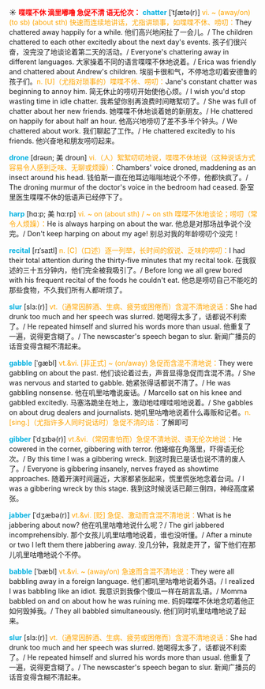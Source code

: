 ☀ <font color="red">**喋喋不休 滴里嘟噜 急促不清 语无伦次：**</font>
<font color="sky blue">**chatter**</font> [ˈtʃætə(r)]
<font color="orange">vi. ~ (away/on) (to sb) (about sth) 快速而连续地讲话，尤指讲琐事，如喋喋不休、唠叨：</font>They chattered away happily for a while. 他们高兴地闲扯了一会儿。/ The children chattered to each other excitedly about the next day's events. 孩子们很兴奋，没完没了地谈论着第二天的活动。/ Everyone's chattering away in different languages. 大家操着不同的语言喋喋不休地说着。/ Erica was friendly and chattered about Andrew's children. 埃丽卡很和气，不停地念叨着安德鲁的孩子们。<font color="orange">n. [U]（尤指对琐事的）喋喋不休、唠叨：</font>Jane's constant chatter was beginning to annoy him. 简无休止的唠叨开始使他心烦。/ I wish you'd stop wasting time in idle chatter. 我希望你别再浪费时间瞎絮叨了。/ She was full of chatter about her new friends. 她喋喋不休地谈着她的新朋友。/ He chattered on happily for about half an hour. 他高兴地唠叨了差不多半个钟头。/ We chattered about work. 我们聊起了工作。/ He chattered excitedly to his friends. 他兴奋地和朋友唠叨起来。
                      
<font color="sky blue">**drone**</font> [drəʊn; 美 droʊn]
<font color="orange">vi.（人）絮絮叨叨地说，喋喋不休地说（这种说话方式容易令人感到乏味、无聊或烦躁）：</font>Chambers' voice droned, maddening as an insect around his head. 钱伯斯一直在他耳边嗡嗡地说个不停，他都快疯了。/ The droning murmur of the doctor's voice in the bedroom had ceased. 卧室里医生喋喋不休的低语声已经停下了。
          
<font color="sky blue">**harp**</font> [hɑ:p; 美 hɑ:rp]
<font color="orange">vi. ~ on (about sth) / ~ on sth 喋喋不休地谈论；唠叨（常令人烦躁）：</font>He is always harping on about the war. 他总是对那场战争说个没完。/ Don't keep harping on about my age! 别总对我的年龄唠叨个没完！

<font color="sky blue">**recital**</font> [rɪˈsaɪtl]
<font color="orange">n. [C]（口述）逐一列举，长时间的叙说、乏味的唠叨：</font>I had their total attention during the thirty-five minutes that my recital took. 在我叙述的三十五分钟内，他们完全被我吸引了。/ Before long we all grew bored with his frequent recital of the foods he couldn't eat. 他总是唠叨自己不能吃的那些食物，不久我们所有人都听烦了。

<font color="sky blue">**slur**</font> [slɜ:(r)]
<font color="orange">vt.（通常因醉酒、生病、疲劳或困倦而）含混不清地说话：</font>She had drunk too much and her speech was slurred. 她喝得太多了，话都说不利索了。/ He repeated himself and slurred his words more than usual. 他重复了一遍，说得更含糊了。/ The newscaster's speech began to slur. 新闻广播员的话音变得含糊不清起来。

<font color="sky blue">**gabble**</font> [ˈgæbl]
<font color="orange">vt.&vi. [非正式] ~ (on/away) 急促而含混不清地说：</font>They were gabbling on about the past. 他们谈论着过去，声音显得急促而含混不清。/ She was nervous and started to gabble. 她紧张得话都说不清了。/ He was gabbling nonsense. 他在叽里咕噜说废话。/ Marcello sat on his knee and gabbled excitedly. 马塞洛跪坐在地上，激动地哇哩哇啦地说着。/ She gabbles on about drug dealers and journalists. 她叽里咕噜地说着什么毒贩和记者。<font color="orange">n. [sing.]（尤指许多人同时说话时）急促不清的话：</font>了解即可

<font color="sky blue">**gibber**</font> [ˈdʒɪbə(r)]
<font color="orange">vt.&vi.（常因害怕而）急促不清地说、语无伦次地说：</font>He cowered in the corner, gibbering with terror. 他蜷缩在角落里，吓得语无伦次。/ By this time I was a gibbering wreck. 到这时我已是话也说不清的废人了。/ Everyone is gibbering insanely, nerves frayed as showtime approaches. 随着开演时间逼近，大家都紧张起来，慌里慌张地念着台词。/ I was a gibbering wreck by this stage. 我到这时候说话已颠三倒四，神经高度紧张。

<font color="sky blue">**jabber**</font> [ˈdʒæbə(r)]
<font color="orange">vt.&vi. [贬] 急促、激动而含混不清地说：</font>What is he jabbering about now? 他在叽里咕噜地说什么呢？/ The girl jabbered incomprehensibly. 那个女孩儿叽里咕噜地说着，谁也没听懂。/ After a minute or two I left them there jabbering away. 没几分钟，我就走开了，留下他们在那儿叽里咕噜地说个不停。
           
<font color="sky blue">**babble**</font> [ˈbæbl]
<font color="orange">vt.&vi. ~ (away/on) 急速而含混不清地说：</font>They were all babbling away in a foreign language. 他们都叽里咕噜地说着外语。/ I realized I was babbling like an idiot. 我意识到我像个傻瓜一样在胡言乱语。/ Momma babbled on and on about how he was ruining me. 妈妈喋喋不休地念叨着他正如何毁掉我。/ They all babbled simultaneously. 他们同时叽里咕噜地说了起来。
           
<font color="sky blue">**slur**</font> [slɜ:(r)]
<font color="orange">vt.（通常因醉酒、生病、疲劳或困倦而）含混不清地说话：</font>She had drunk too much and her speech was slurred. 她喝得太多了，话都说不利索了。/ He repeated himself and slurred his words more than usual. 他重复了一遍，说得更含糊了。/ The newscaster's speech began to slur. 新闻广播员的话音变得含糊不清起来。

